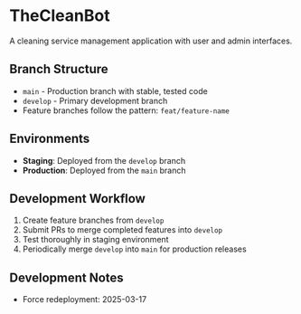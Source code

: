 # TheCleanBot

A cleaning service management application with user and admin interfaces.

## Branch Structure
- `main` - Production branch with stable, tested code
- `develop` - Primary development branch
- Feature branches follow the pattern: `feat/feature-name`

## Environments
- **Staging**: Deployed from the `develop` branch
- **Production**: Deployed from the `main` branch

## Development Workflow
1. Create feature branches from `develop`
2. Submit PRs to merge completed features into `develop`
3. Test thoroughly in staging environment
4. Periodically merge `develop` into `main` for production releases

## Development Notes

- Force redeployment: 2025-03-17 